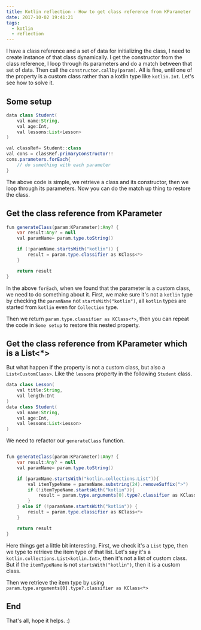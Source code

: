 ```yaml
---
title: Kotlin reflection - How to get class reference from KParameter
date: 2017-10-02 19:41:21
tags:
  - kotlin
  - reflection
---
```


I have a class reference and a set of data for initializing the class, I need to create instance of that class dynamically. I get the constructor from the class reference, I loop through its parameters and do a match between that set of data. Then call the `constructor.callby(param)`. All is fine, until one of the property is a custom class rather than a kotlin type like `kotlin.Int`. Let's see how to solve it.

<!--more-->
## Some setup

```Java
data class Student(
    val name:String,
    val age:Int,
    val lessons:List<Lesson>
)

val classRef= Student::class
val cons = classRef.primaryConstructor!!
cons.parameters.forEach{
    // do something with each parameter
}
```

The above code is simple, we retrieve a class and its constructor, then we loop through its parameters.
Now you can do the match up thing to restore the class.


## Get the class reference from KParameter

```Java
fun generateClass(param:KParameter):Any? {
    var result:Any? = null
    val paramName= param.type.toString()

    if (!paramName.startsWith("kotlin")) {
        result = param.type.classifier as KClass<*>
    }

    return result
}
```

In the above `forEach`, when we found that the parameter is a custom class, we need to do something about it. First, we make sure it's not a `kotlin` type by checking the `paramName` not `startsWith("kotlin")`, all `kotlin` types are started from `kotlin` even for `Collection` type.

Then we return `param.type.classifier as KClass<*>`, then you can repeat the code in `Some setup` to restore this nested property.

## Get the class reference from KParameter which is a List<*>

But what happen if the property is not a custom class, but also a `List<CustomClass>`. Like the `lessons` property in the following `Student` class.

```Java
data class Lesson(
    val title:String,
    val length:Int
)
data class Student(
    val name:String,
    val age:Int,
    val lessons:List<Lesson>
)
```

We need to refactor our `generateClass` function.

```Java

fun generateClass(param:KParameter):Any? {
    var result:Any? = null
    val paramName= param.type.toString()

    if (paramName.startsWith("kotlin.collections.List")){
        val itemTypeName = paramName.substring(24).removeSuffix(">")
        if (!itemTypeName.startsWith("kotlin")){
            result = param.type.arguments[0].type?.classifier as KClass<*>
        }
    } else if (!paramName.startsWith("kotlin")) {
        result = param.type.classifier as KClass<*>
    }

    return result
}
```

Here things get a little bit interesting. First, we check it's a `List` type, then we type to retrieve the item type of that list. Let's say it's a `kotlin.collections.List<kotlin.Int>`, then it's not a list of custom class. But if the `itemTypeName` is not `startsWith("kotlin")`, then it is a custom class.

Then we retrieve the item type by using `param.type.arguments[0].type?.classifier as KClass<*>`

## End

That's all, hope it helps. :)